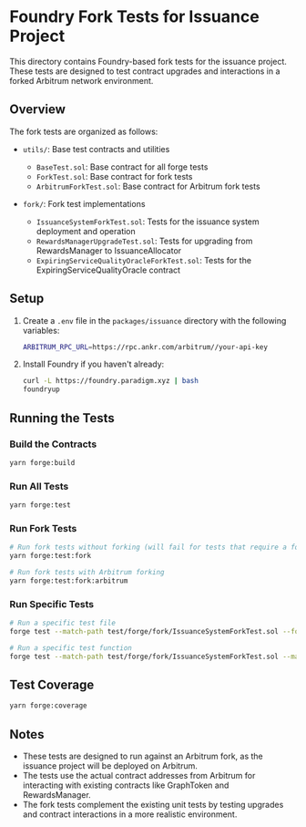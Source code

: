 # Foundry Fork Tests for Issuance Project

This directory contains Foundry-based fork tests for the issuance project. These tests are designed to test contract upgrades and interactions in a forked Arbitrum network environment.

## Overview

The fork tests are organized as follows:

- `utils/`: Base test contracts and utilities
  - `BaseTest.sol`: Base contract for all forge tests
  - `ForkTest.sol`: Base contract for fork tests
  - `ArbitrumForkTest.sol`: Base contract for Arbitrum fork tests

- `fork/`: Fork test implementations
  - `IssuanceSystemForkTest.sol`: Tests for the issuance system deployment and operation
  - `RewardsManagerUpgradeTest.sol`: Tests for upgrading from RewardsManager to IssuanceAllocator
  - `ExpiringServiceQualityOracleForkTest.sol`: Tests for the ExpiringServiceQualityOracle contract

## Setup

1. Create a `.env` file in the `packages/issuance` directory with the following variables:

   ```bash
   ARBITRUM_RPC_URL=https://rpc.ankr.com/arbitrum//your-api-key
   ```

2. Install Foundry if you haven't already:

   ```bash
   curl -L https://foundry.paradigm.xyz | bash
   foundryup
   ```

## Running the Tests

### Build the Contracts

```bash
yarn forge:build
```

### Run All Tests

```bash
yarn forge:test
```

### Run Fork Tests

```bash
# Run fork tests without forking (will fail for tests that require a fork)
yarn forge:test:fork

# Run fork tests with Arbitrum forking
yarn forge:test:fork:arbitrum
```

### Run Specific Tests

```bash
# Run a specific test file
forge test --match-path test/forge/fork/IssuanceSystemForkTest.sol --fork-url $ARBITRUM_RPC_URL -vvv

# Run a specific test function
forge test --match-path test/forge/fork/IssuanceSystemForkTest.sol --match-test testDistributeIssuance --fork-url $ARBITRUM_RPC_URL -vvv
```

## Test Coverage

```bash
yarn forge:coverage
```

## Notes

- These tests are designed to run against an Arbitrum fork, as the issuance project will be deployed on Arbitrum.
- The tests use the actual contract addresses from Arbitrum for interacting with existing contracts like GraphToken and RewardsManager.
- The fork tests complement the existing unit tests by testing upgrades and contract interactions in a more realistic environment.

